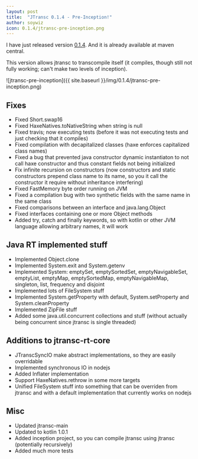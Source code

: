 ```yaml
---
layout: post
title:  "JTransc 0.1.4 - Pre-Inception!"
author: soywiz
icon: 0.1.4/jtransc-pre-inception.png
---
```


I have just released version [0.1.4](https://github.com/jtransc/jtransc/tree/0.1.4). And it is already available at maven central.

This version allows jtransc to transcompile itself (it compiles, though still not fully working; can't make two levels of inception).

<!--more-->

![jtransc-pre-inception]({{ site.baseurl }}/img/0.1.4/jtransc-pre-inception.png)

## Fixes

* Fixed Short.swap16
* Fixed HaxeNatives.toNativeString when string is null
* Fixed travis; now executing tests (before it was not executing tests and just checking that it compiles)
* Fixed compilation with decapitalized classes (haxe enforces capitalized class names)
* Fixed a bug that prevented java constructor dynamic instantiaton to not call haxe constructor and thus constant fields not being initialized
* Fix infinite recursion on constructors (now constructors and static constructors prepend class name to its name, so you it call the constructor it require without inheritance interfering)
* Fixed FastMemory byte order running on JVM
* Fixed a compilation bug with two synthetic fields with the same name in the same class
* Fixed comparisons between an interface and java.lang.Object
* Fixed interfaces containing one or more Object methods
* Added try, catch and finally keywords, so with kotlin or other JVM language allowing arbitrary names, it will work

## Java RT implemented stuff

* Implemented Object.clone
* Implemented System.exit and System.getenv
* Implemented System: emptySet, emptySortedSet, emptyNavigableSet, emptyList, emptyMap, emptySortedMap, emptyNavigableMap, singleton, list, frequency and disjoint
* Implemented lots of FileSystem stuff
* Implemented System.getProperty with default, System.setProperty and System.cleanProperty
* Implemented ZipFile stuff
* Added some java.util.concurrent collections and stuff (without actually being concurrent since jtransc is single threaded)

## Additions to jtransc-rt-core

* JTranscSyncIO make abstract implementations, so they are easily overridable
* Implemented synchronous IO in nodejs
* Added Inflater implementation
* Support HaxeNatives.rethrow in some more targets
* Unified FileSystem stuff into something that can be overriden from jtransc and with a default implementation that currently works on nodejs

## Misc

* Updated jtransc-main
* Updated to kotlin 1.0.1
* Added inception project, so you can compile jtransc using jtransc (potentially recursively)
* Added much more tests
